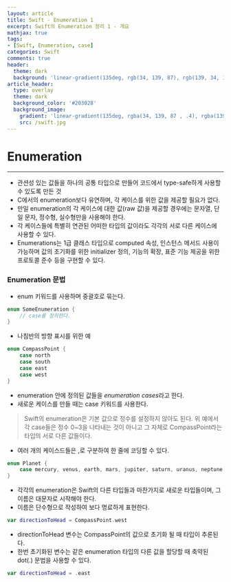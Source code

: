 ```yaml
---
layout: article
title: Swift - Enumeration 1
excerpt: Swift의 Enumeration 정리 1 - 개요
mathjax: true
tags:
- [Swift, Enumeration, case]
categories: Swift
comments: true
header:
  theme: dark
  background: 'linear-gradient(135deg, rgb(34, 139, 87), rgb(139, 34, 139))'
article_header:
  type: overlay
  theme: dark
  background_color: '#203028'
  background_image:
    gradient: 'linear-gradient(135deg, rgba(34, 139, 87 , .4), rgba(139, 34, ㅁ야ㅜ139, .4))'
    src: /swift.jpg
---
```


# Enumeration

---

- 관션성 있는 값들을 하나의 공통 타입으로 만들어 코드에서 type-safe하게 사용할 수 있도록 만든 것
- C에서의 enumeration보다 유연하며, 각 케이스를 위한 값을 제공할 필요가 없다.
- 만일 enumeration의 각 케이스에 대한 값(raw 값)을 제공할 경우에는 문자열, 단일 문자, 정수형, 실수형만을 사용해야 한다.
- 각 케이스들에 특별히 연관된 어떠한 타입의 값이라도 각각의 서로 다른 케이스에 사용할 수 있다.
- Enumerations는 1급 클래스 타입으로 computed 속성, 인스턴스 메서드 사용이 가능하며 값의 초기화를 위한 initializer 정의, 기능의 확장, 표준 기능 제공을 위한 프로토콜 준수 등을 구현할 수 있다.


### Enumeration 문법

- enum 키워드를 사용하며 중괄호로 묶는다.

```swift
enum SomeEnumeration {
	// case를 정의한다.
}
```


- 나침반의 방향 표시를 위한 예

```swift
enum CompassPoint {
	case north
	case south
	case east
	case west
}
```

- enumeration 안에 정의된 값들을 *enumeration cases*라고 한다.
- 새로운 케이스를 만들 때는 case 키워드를 사용한다.

> Swift의 enumeration은 기본 값으로 정수를 설정하지 않아도 된다. 위 예에서 각 case들은 정수 0~3을
> 나타내는 것이 아니고 그 자체로 CompassPoint라는 타입의 서로 다른 값들이다.

- 여러 개의 케이스드들은 ,로 구분하여 한 줄에 코딩할 수 있다.

```swift
enum Planet {
	case mercury, venus, earth, mars, jupiter, saturn, uranus, neptune
}
```

- 각각의 enumeration은 Swift의 다른 타입들과 마찬가지로 새로운 타입들이며, 그 이름은 대문자로 시작해야 한다.
- 이름은 단수형으로 작성하여 보다 명료하게 표현한다.

```swift
var directionToHead = CompassPoint.west
```

- directionToHead 변수는 CompassPoint의 값으로 초기화 될 때 타입이 추론된다.
- 한번 초기화된 변수는 같은 enumeration 타입의 다른 값을 할당할 때 축약된 dot(.) 문법을 사용할 수 있다.

```swift
var directionToHead = .east
```

